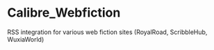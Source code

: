# Calibre_Webfiction
RSS integration for various web fiction sites (RoyalRoad, ScribbleHub, WuxiaWorld) 
